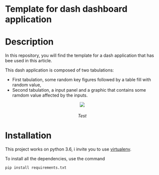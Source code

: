 # Template for dash dashboard application

# Description
In this repository, you will find the template for a dash application that has bee used in this article.

This dash application is composed of two tabulations:

- First tabulation, some random key figures followed by a table fill with random value,
- Second tabulation, a input panel and a graphic that contains some ramdom value affected by the inputs.

<center>
<img src="https://media.giphy.com/media/7Tr3VaPlEnJqAXugwa/giphy.gif" />
<h6><i>Test</i></h6>
</center>

# Installation

This project works on python 3.6, i invite you to use [virtualenv]("https://virtualenv.pypa.io/en/stable/").

To install all the dependencies, use the command

```
pip install requirements.txt
```
